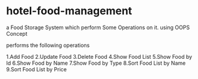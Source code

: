 # hotel-food-management
 a Food Storage System which perform Some Operations on it. using OOPS Concept 

performs the following operations

1.Add Food
2.Update Food
3.Delete Food
4.Show Food List
5.Show Food by Id
6.Show Food by Name
7.Show Food by Type
8.Sort Food List by Name
9.Sort Food List by Price
